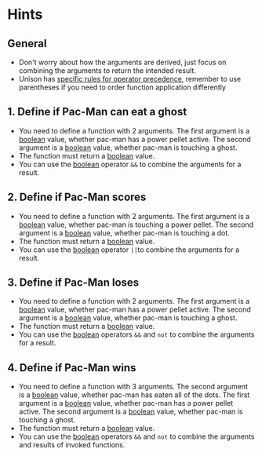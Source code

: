 # Hints

## General

- Don't worry about how the arguments are derived, just focus on combining the arguments to return the intended result.
- Unison has [specific rules for operator precedence][operator-precedence], remember to use parentheses if you need to order function application differently

## 1. Define if Pac-Man can eat a ghost

- You need to define a function with 2 arguments. The first argument is a [boolean][boolean] value, whether pac-man has a power pellet active. The second argument is a [boolean][boolean] value, whether pac-man is touching a ghost.
- The function must return a [boolean][boolean] value.
- You can use the [boolean][boolean] operator `&&` to combine the arguments for a result.

## 2. Define if Pac-Man scores

- You need to define a function with 2 arguments. The first argument is a [boolean][boolean] value, whether pac-man is touching a power pellet. The second argument is a [boolean][boolean] value, whether pac-man is touching a dot.
- The function must return a [boolean][boolean] value.
- You can use the [boolean][boolean] operator `||`to combine the arguments for a result.

## 3. Define if Pac-Man loses

- You need to define a function with 2 arguments. The first argument is a [boolean][boolean] value, whether pac-man has a power pellet active. The second argument is a [boolean][boolean] value, whether pac-man is touching a ghost.
- The function must return a [boolean][boolean] value.
- You can use the [boolean][boolean] operators `&&` and `not` to combine the arguments for a result.

## 4. Define if Pac-Man wins

- You need to define a function with 3 arguments. The second argument is a [boolean][boolean] value, whether pac-man has eaten all of the dots. The first argument is a [boolean][boolean] value, whether pac-man has a power pellet active. The second argument is a [boolean][boolean] value, whether pac-man is touching a ghost.
- The function must return a [boolean][boolean] value.
- You can use the [boolean][boolean] operators `&&` and `not` to combine the arguments and results of invoked functions.

[boolean]: https://elixir-lang.org/getting-started/basic-types.html#booleans
[operator-precedence]: https://www.unison-lang.org/learn/fundamentals/values-and-functions/function-application-operators/
